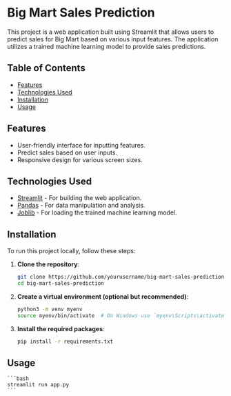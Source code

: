 # Big Mart Sales Prediction

This project is a web application built using Streamlit that allows users to predict sales for Big Mart based on various input features. The application utilizes a trained machine learning model to provide sales predictions.

## Table of Contents

- [Features](#features)
- [Technologies Used](#technologies-used)
- [Installation](#installation)
- [Usage](#usage)


## Features

- User-friendly interface for inputting features.
- Predict sales based on user inputs.
- Responsive design for various screen sizes.

## Technologies Used

- [Streamlit](https://streamlit.io/) - For building the web application.
- [Pandas](https://pandas.pydata.org/) - For data manipulation and analysis.
- [Joblib](https://joblib.readthedocs.io/en/latest/) - For loading the trained machine learning model.

## Installation

To run this project locally, follow these steps:

1. **Clone the repository**:
   ```bash
   git clone https://github.com/yourusername/big-mart-sales-prediction.git
   cd big-mart-sales-prediction
   ```

2. **Create a virtual environment (optional but recommended)**:  

    ```bash
    python3 -m venv myenv
    source myenv/bin/activate  # On Windows use `myenv\Scripts\activate`
    ```
3. **Install the required packages**:

    ```bash
    pip install -r requirements.txt
    ```

## Usage

    ```bash
    streamlit run app.py
    ```
